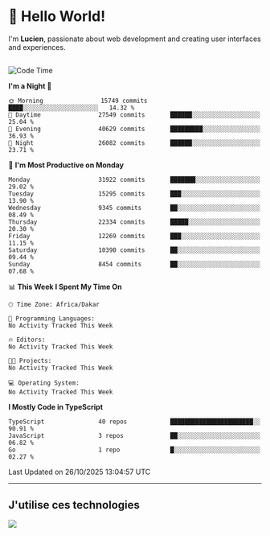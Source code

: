 # 👋 Hello World!

I'm **Lucien**, passionate about web development and creating user interfaces and experiences.

##

<!--START_SECTION:waka-->
![Code Time](http://img.shields.io/badge/Code%20Time-3%2C921%20hrs%2018%20mins-blue)

**I'm a Night 🦉** 

```text
🌞 Morning                15749 commits       ████░░░░░░░░░░░░░░░░░░░░░   14.32 % 
🌆 Daytime                27549 commits       ██████░░░░░░░░░░░░░░░░░░░   25.04 % 
🌃 Evening                40629 commits       █████████░░░░░░░░░░░░░░░░   36.93 % 
🌙 Night                  26082 commits       ██████░░░░░░░░░░░░░░░░░░░   23.71 % 
```
📅 **I'm Most Productive on Monday** 

```text
Monday                   31922 commits       ███████░░░░░░░░░░░░░░░░░░   29.02 % 
Tuesday                  15295 commits       ███░░░░░░░░░░░░░░░░░░░░░░   13.90 % 
Wednesday                9345 commits        ██░░░░░░░░░░░░░░░░░░░░░░░   08.49 % 
Thursday                 22334 commits       █████░░░░░░░░░░░░░░░░░░░░   20.30 % 
Friday                   12269 commits       ███░░░░░░░░░░░░░░░░░░░░░░   11.15 % 
Saturday                 10390 commits       ██░░░░░░░░░░░░░░░░░░░░░░░   09.44 % 
Sunday                   8454 commits        ██░░░░░░░░░░░░░░░░░░░░░░░   07.68 % 
```


📊 **This Week I Spent My Time On** 

```text
🕑︎ Time Zone: Africa/Dakar

💬 Programming Languages: 
No Activity Tracked This Week

🔥 Editors: 
No Activity Tracked This Week

🐱‍💻 Projects: 
No Activity Tracked This Week

💻 Operating System: 
No Activity Tracked This Week
```

**I Mostly Code in TypeScript** 

```text
TypeScript               40 repos            ███████████████████████░░   90.91 % 
JavaScript               3 repos             ██░░░░░░░░░░░░░░░░░░░░░░░   06.82 % 
Go                       1 repo              █░░░░░░░░░░░░░░░░░░░░░░░░   02.27 % 
```




 Last Updated on 26/10/2025 13:04:57 UTC
<!--END_SECTION:waka-->
---

## J'utilise ces technologies

<p align="left">
  <a href="https://skillicons.dev">
    <img src="https://skillicons.dev/icons?i=ts,js,go,ruby,css,scss,tailwind,react,vite,nextjs,docker,figma,ableton" />
  </a>
</p>

